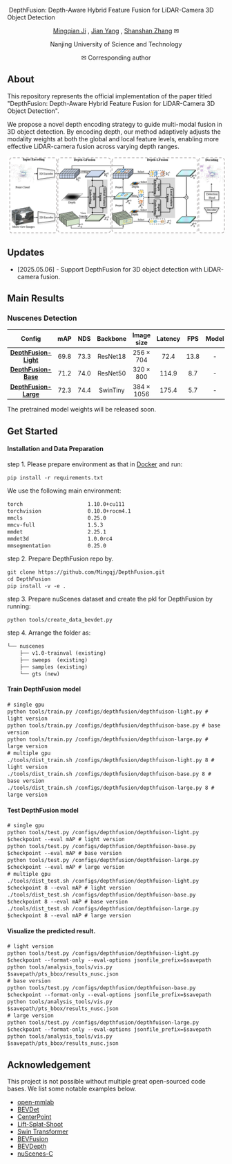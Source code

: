<p align\="center"\>
  <img src\="./resources/depthfusion.png" alt\="DepthFusion Logo" height\="60" style="vertical-align: middle" ><br\> 
  <h2\>DepthFusion: Depth-Aware Hybrid Feature Fusion for LiDAR-Camera 3D Object Detection</h2\> 
</p\>

<div align="center">

[Mingqian Ji](https://github.com/Mingqj) </sup>,
[Jian Yang](https://scholar.google.com/citations?user=6CIDtZQAAAAJ&hl=zh-CN) </sup>,
[Shanshan Zhang](https://shanshanzhang.github.io/) ✉</sup>

Nanjing University of Science and Technology

✉ Corresponding author

</div>

## About

This repository represents the official implementation of the paper titled "DepthFusion: Depth-Aware Hybrid Feature Fusion for LiDAR-Camera 3D Object Detection".

We propose a novel depth encoding strategy to guide multi-modal fusion in 3D object detection. By encoding depth, our method adaptively adjusts the modality weights at both the global and local feature levels, enabling more effective LiDAR-camera fusion across varying depth ranges.

![](./resources/pipeline.png)

## Updates
- [2025.05.06] - Support DepthFusion for 3D object detection with LiDAR-camera fusion.

## Main Results
### Nuscenes Detection
| Config                                                            | mAP  | NDS  | Backbone |    Image size    | Latency | FPS  | Model|
|:-----------------------------------------------------------------:|:----:|:----:|:--------:|:----------------:|:-------:|:----:|:----:|
| [**DepthFusion-Light**](configs/depthfusion/depthfusion-tiny.py)  | 69.8 | 73.3 | ResNet18 | 256 $\times$ 704 |  72.4  | 13.8 | - | 
| [**DepthFusion-Base**](configs/depthfusion/depthfusion-base.py)   | 71.2 | 74.0 | ResNet50 | 320 $\times$ 800 | 114.9  | 8.7 | - |
| [**DepthFusion-Large**](configs/depthfusion/depthfusion-large.py) | 72.3 | 74.4 | SwinTiny | 384 $\times$ 1056 | 175.4 | 5.7 | - |

The pretrained model weights will be released soon.

## Get Started

#### Installation and Data Preparation

step 1. Please prepare environment as that in [Docker](docker/Dockerfile) and run:
```shell
pip install -r requirements.txt
```

We use the following main environment:
```shell
torch                     1.10.0+cu111             
torchvision               0.10.0+rocm4.1
mmcls                     0.25.0                   
mmcv-full                 1.5.3                    
mmdet                     2.25.1                   
mmdet3d                   1.0.0rc4                 
mmsegmentation            0.25.0                                       
```

step 2. Prepare DepthFusion repo by.
```shell script
git clone https://github.com/Mingqj/DepthFusion.git
cd DepthFusion
pip install -v -e .
```

step 3. Prepare nuScenes dataset and create the pkl for DepthFusion by running:
```shell
python tools/create_data_bevdet.py
```
step 4. Arrange the folder as:
```shell script
└── nuscenes
    ├── v1.0-trainval (existing)
    ├── sweeps  (existing)
    ├── samples (existing)
    └── gts (new)
```

#### Train DepthFusion model
```shell
# single gpu
python tools/train.py /configs/depthfusion/depthfuison-light.py # light version
python tools/train.py /configs/depthfusion/depthfuison-base.py # base version
python tools/train.py /configs/depthfusion/depthfuison-large.py # large version
# multiple gpu
./tools/dist_train.sh /configs/depthfusion/depthfuison-light.py 8 # light version
./tools/dist_train.sh /configs/depthfusion/depthfuison-base.py 8 # base version
./tools/dist_train.sh /configs/depthfusion/depthfuison-large.py 8 # large version

```

#### Test DepthFusion model
```shell
# single gpu
python tools/test.py /configs/depthfusion/depthfuison-light.py $checkpoint --eval mAP # light version
python tools/test.py /configs/depthfusion/depthfuison-base.py $checkpoint --eval mAP # base version
python tools/test.py /configs/depthfusion/depthfuison-large.py $checkpoint --eval mAP # large version
# multiple gpu
./tools/dist_test.sh /configs/depthfusion/depthfuison-light.py $checkpoint 8 --eval mAP # light version
./tools/dist_test.sh /configs/depthfusion/depthfuison-base.py $checkpoint 8 --eval mAP # base version
./tools/dist_test.sh /configs/depthfusion/depthfuison-large.py $checkpoint 8 --eval mAP # large version
```

#### Visualize the predicted result.
```shell
# light version
python tools/test.py /configs/depthfusion/depthfuison-light.py $checkpoint --format-only --eval-options jsonfile_prefix=$savepath
python tools/analysis_tools/vis.py $savepath/pts_bbox/results_nusc.json
# base version
python tools/test.py /configs/depthfusion/depthfuison-base.py $checkpoint --format-only --eval-options jsonfile_prefix=$savepath
python tools/analysis_tools/vis.py $savepath/pts_bbox/results_nusc.json
# large version
python tools/test.py /configs/depthfusion/depthfuison-large.py $checkpoint --format-only --eval-options jsonfile_prefix=$savepath
python tools/analysis_tools/vis.py $savepath/pts_bbox/results_nusc.json
```

## Acknowledgement

This project is not possible without multiple great open-sourced code bases. We list some notable examples below.

- [open-mmlab](https://github.com/open-mmlab)
- [BEVDet](https://github.com/HuangJunJie2017/BEVDet)
- [CenterPoint](https://github.com/tianweiy/CenterPoint)
- [Lift-Splat-Shoot](https://github.com/nv-tlabs/lift-splat-shoot)
- [Swin Transformer](https://github.com/microsoft/Swin-Transformer)
- [BEVFusion](https://github.com/mit-han-lab/bevfusion)
- [BEVDepth](https://github.com/Megvii-BaseDetection/BEVDepth)
- [nuScenes-C](https://opendatalab.com/OpenDataLab/nuScenes-C)
